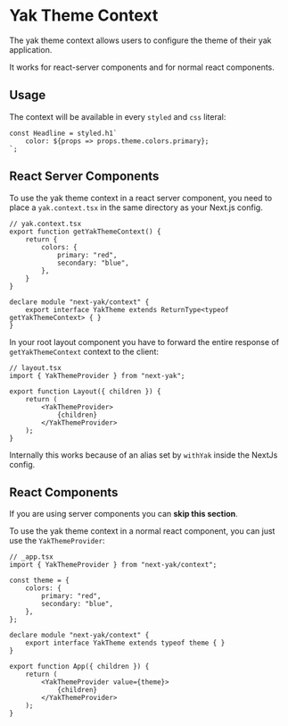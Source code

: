 # Yak Theme Context

The yak theme context allows users to configure the theme of their yak application.

It works for react-server components and for normal react components.

## Usage

The context will be available in every `styled` and `css` literal:

```tsx
const Headline = styled.h1`
    color: ${props => props.theme.colors.primary};
`;
```


## React Server Components

To use the yak theme context in a react server component, you need to place a `yak.context.tsx` in
the same directory as your Next.js config.

```tsx
// yak.context.tsx
export function getYakThemeContext() {
    return {
        colors: {
            primary: "red",
            secondary: "blue",
        },
    }
}

declare module "next-yak/context" {
    export interface YakTheme extends ReturnType<typeof getYakThemeContext> { }
}
```

In your root layout component you have to forward the entire response of `getYakThemeContext`
context to the client:

```tsx
// layout.tsx
import { YakThemeProvider } from "next-yak";

export function Layout({ children }) {
    return (
        <YakThemeProvider>
            {children}
        </YakThemeProvider>
    );
}
```

Internally this works because of an alias set by `withYak` inside the NextJs config.

## React Components

If you are using server components you can **skip this section**.  

To use the yak theme context in a normal react component, you can just use the `YakThemeProvider`:

```tsx
// _app.tsx
import { YakThemeProvider } from "next-yak/context";

const theme = {
    colors: {
        primary: "red",
        secondary: "blue",
    },
};

declare module "next-yak/context" {
    export interface YakTheme extends typeof theme { }
}

export function App({ children }) {
    return (
        <YakThemeProvider value={theme}>
            {children}
        </YakThemeProvider>
    );
}
```